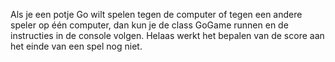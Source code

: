 Als je een potje Go wilt spelen tegen de computer of tegen een andere speler op één computer, dan kun je de class GoGame runnen en de instructies in de console volgen. Helaas werkt het bepalen van de score aan het einde van een spel nog niet.
